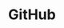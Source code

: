 ---
title: "GitHub"
href: "https://github.com/ayush-sharma"
icon: "social-github.svg"
sort_order: 2
---